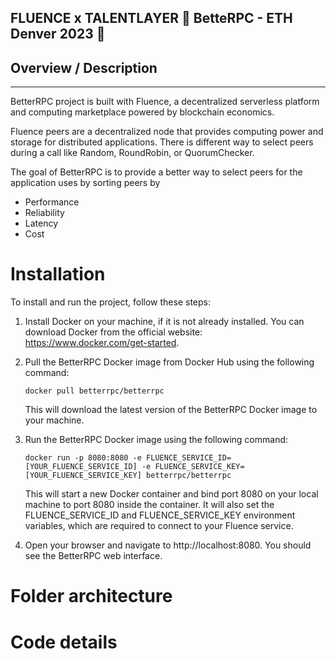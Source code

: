 ## FLUENCE x TALENTLAYER 🚀 BetteRPC - ETH Denver 2023 🚀

## Overview / Description

---

BetterRPC project is built with Fluence, a decentralized serverless platform and computing marketplace powered by blockchain economics.

Fluence peers are a decentralized node that provides computing power and storage for distributed applications.
There is different way to select peers during a call like Random, RoundRobin, or QuorumChecker.

The goal of BetterRPC is to provide a better way to select peers for the application uses by sorting peers by

- Performance
- Reliability
- Latency
- Cost

# Installation

To install and run the project, follow these steps:

1. Install Docker on your machine, if it is not already installed. You can download Docker from the official website: https://www.docker.com/get-started.

2. Pull the BetterRPC Docker image from Docker Hub using the following command:

   `docker pull betterrpc/betterrpc`

   This will download the latest version of the BetterRPC Docker image to your machine.

3. Run the BetterRPC Docker image using the following command:

   `docker run -p 8080:8080 -e FLUENCE_SERVICE_ID=[YOUR_FLUENCE_SERVICE_ID] -e FLUENCE_SERVICE_KEY=[YOUR_FLUENCE_SERVICE_KEY] betterrpc/betterrpc`

   This will start a new Docker container and bind port 8080 on your local machine to port 8080 inside the container. It will also set the FLUENCE_SERVICE_ID and FLUENCE_SERVICE_KEY environment variables, which are required to connect to your Fluence service.

4. Open your browser and navigate to http://localhost:8080. You should see the BetterRPC web interface.

# Folder architecture

# Code details
